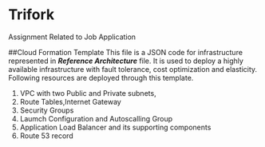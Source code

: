 # Trifork
Assignment Related to Job Application

##Cloud Formation Template
This file is a JSON code for infrastructure represented in **_Reference Architecture_** file. 
It is used to deploy a highly available infrastructure with fault tolerance, cost optimization and elasticity.
Following resources are deployed through this template.

1. VPC with two Public and Private subnets,
2. Route Tables,Internet Gateway
3. Security Groups
4. Laumch Configuration and Autoscalling Group
5. Application Load Balancer and its supporting components
6. Route 53 record

